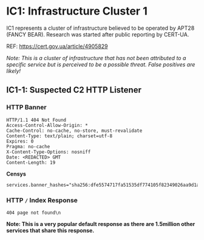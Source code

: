 # IC1: Infrastructure Cluster 1

IC1 represents a cluster of infrastructure believed to be operated by APT28 (FANCY BEAR). Research was started after public reporting by CERT-UA.

REF: https://cert.gov.ua/article/4905829

*Note: This is a cluster of infrastructure that has not been attributed to a specific service but is perceived to be a possible threat. False positives are likely!*


## IC1-1: Suspected C2 HTTP Listener 

### HTTP Banner

```text
HTTP/1.1 404 Not Found
Access-Control-Allow-Origin: *
Cache-Control: no-cache, no-store, must-revalidate
Content-Type: text/plain; charset=utf-8
Expires: 0
Pragma: no-cache
X-Content-Type-Options: nosniff
Date: <REDACTED> GMT
Content-Length: 19
```

**Censys**

```text
services.banner_hashes="sha256:dfe5574717fa51535df774105f82349026aa9d1a846e4a6741cb664f0f5adb3a"
```

### HTTP `/` Index Response

```text
404 page not found\n
```

**Note: This is a very popular default response as there are 1.5million other services that share this response.**

